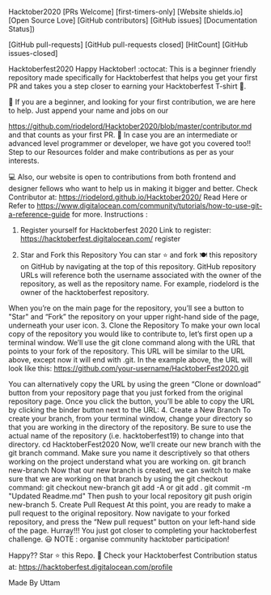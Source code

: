 Hacktober2020
[PRs Welcome]  [first-timers-only]  [Website shields.io]  [Open Source Love]  [GitHub contributors]  [GitHub issues]  [Documentation Status]) 

[GitHub pull-requests]  [GitHub pull-requests closed]  [HitCount]  [GitHub issues-closed] 

Hacktoberfest2020
Happy Hacktober! :octocat: This is a beginner friendly repository made specifically for Hacktoberfest that helps you get your first PR and takes you a step closer to earning your Hacktoberfest T-shirt 👕.

🎯 If you are a beginner, and looking for your first contribution, we are here to help. Just append your name and jobs on our

https://github.com/riodelord/Hacktober2020/blob/master/contributor.md and that counts as your first PR.
🎯 In case you are an intermediate or advanced level programmer or developer, we have got you covered too!! Step to our Resources folder and make contributions as per as your interests.

💻 Also, our website is open to contributions from both frontend and designer fellows who want to help us in making it bigger and better.
Check Contributor at: https://riodelord.github.io/Hacktober2020/
Read Here or Refer to https://www.digitalocean.com/community/tutorials/how-to-use-git-a-reference-guide for more.
Instructions :
1. Register yourself for Hacktoberfest 2020
Link to register: https://hacktoberfest.digitalocean.com/
register

2. Star and Fork this Repository
You can star ⭐ and fork 🍽️ this repository on GitHub by navigating at the top of this repository.
GitHub repository URLs will reference both the username associated with the owner of the repository, as well as the repository name. For example, riodelord is the owner of the hacktoberfest repository.

When you’re on the main page for the repository, you’ll see a button to "Star" and “Fork” the repository on your upper right-hand side of the page, underneath your user icon.
3. Clone the Repository
To make your own local copy of the repository you would like to contribute to, let’s first open up a terminal window.
We’ll use the git clone command along with the URL that points to your fork of the repository.
This URL will be similar to the URL above, except now it will end with .git. In the example above, the URL will look like this:
https://github.com/your-username/HacktoberFest2020.git

You can alternatively copy the URL by using the green “Clone or download” button from your repository page that you just forked from the original repository page. Once you click the button, you’ll be able to copy the URL by clicking the binder button next to the URL:
4. Create a New Branch
To create your branch, from your terminal window, change your directory so that you are working in the directory of the repository. Be sure to use the actual name of the repository (i.e. hacktoberfest19) to change into that directory.
cd HacktoberFest2020
Now, we’ll create our new branch with the git branch command. Make sure you name it descriptively so that others working on the project understand what you are working on.
git branch new-branch
Now that our new branch is created, we can switch to make sure that we are working on that branch by using the git checkout command:
git checkout new-branch
git add -A or git add .
git commit -m "Updated Readme.md"
Then push to your local repository
git push origin new-branch
5. Create Pull Request
At this point, you are ready to make a pull request to the original repository.
Now navigate to your forked repository, and press the “New pull request” button on your left-hand side of the page.
Hurray!!! You just got closer to completing your hacktoberfest challenge. 😃
NOTE : organise community hacktober participation!

Happy?? Star ⭐ this Repo. 🤩
Check your Hacktoberfest Contribution status at:
https://hacktoberfest.digitalocean.com/profile

Made By Uttam

